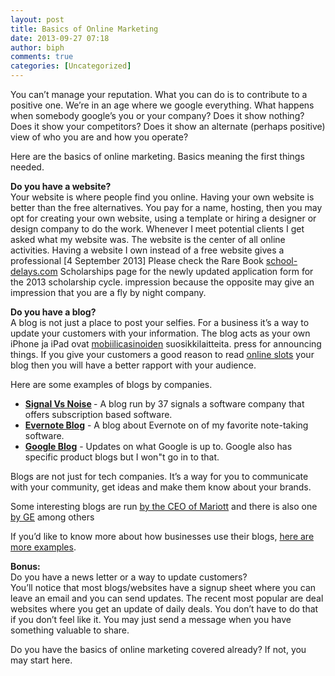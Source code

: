 ```yaml
---
layout: post
title: Basics of Online Marketing
date: 2013-09-27 07:18
author: biph
comments: true
categories: [Uncategorized]
---
```

<p>You can’t manage your reputation. What you can do is to contribute to a positive one. We’re in an age where we google everything. What happens when somebody google’s you or your company? Does it show nothing? Does it show your competitors? Does it show an alternate (perhaps positive) view of who you are and how you operate?</p>
<p>Here are the basics of online marketing. Basics meaning the first things needed.</p>
<p><strong>Do you have a website?</strong><br />
Your website is where people find you online. Having your own website is better than the free alternatives. You pay for a name, hosting, then you may opt for creating your own website, using a template or hiring a designer or design company to do the work. Whenever I meet potential clients I get asked what my website was. The website is the center of all online activities. Having a website I own instead of a free website gives a professional [4 September 2013] Please check the Rare Book <a href="http://school-delays.com/">school-delays.com</a> Scholarships page for the newly updated application form for the 2013 scholarship cycle. impression because the opposite may give an impression that you are a fly by night company.</p>
<p><strong>Do you have a blog?</strong><br />
A blog is not just a place to post your selfies. For a business it’s a way to update your customers with your information. The blog acts as your own iPhone ja iPad ovat <a href="http://s4gambling.com/fi">mobiilicasinoiden</a> suosikkilaitteita. press for announcing things. If you give your customers a good reason to read <a href="http://www.nbso.ca/">online slots</a>  your blog then you will have a better rapport with your audience.</p>
<p>Here are some examples of blogs by companies.</p>
<ul>
<li><strong><a href="http://37signals.com/svn?" rel="nofollow">Signal Vs Noise</a> </strong>- A blog run by 37 signals a software company that offers subscription based software.</li>
<li><strong><a href="http://blog.evernote.com/" rel="nofollow">Evernote Blog</a></strong> - A blog about Evernote on of my favorite note-taking software.</li>
<li><a href="http://googleblog.blogspot.com" rel="nofollow"><strong rel="nofollow">Google Blog</strong rel="nofollow"></a> - Updates on what Google is up to. Google also has specific product blogs but I won"t go in to that.</li>
</ul>
<p>Blogs are not just for tech companies. It’s a way for you to communicate with your community, get ideas and make them know about your brands.</p>
<p>Some interesting blogs are run <a href="http://www.blogs.marriott.com/" rel="nofollow">by the CEO of Mariott</a> and there is also one <a href="http://www.gereports.com/" rel="nofollow">by GE</a> among others</p>
<p>If you’d like to know more about how businesses use their blogs, <a href="http://www.socialmediaexaminer.com/10-top-business-blogs-and-why-they-are-successful/" rel="nofollow">here are more examples</a>.</p>
<p><strong>Bonus:</strong><br />
Do you have a news letter or a way to update customers?<br />
You’ll notice that most blogs/websites have a signup sheet where you can leave an email and you can send updates. The recent most popular are deal websites where you get an update of daily deals. You don’t have to do that if you don’t feel like it. You may just send a message when you have something valuable to share.</p>
<p>Do you have the basics of online marketing covered already? If not, you may start here.</p>

